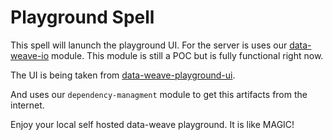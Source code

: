 # Playground Spell

This spell will lanunch the playground UI. 
For the server is uses our  [data-weave-io](https://github.com/mulesoft-labs/data-weave-io) module. This module is still a POC but is fully functional right now.

The UI is being taken from [data-weave-playground-ui](https://github.com/mulesoft-labs/data-weave-playground-ui).

And uses our `dependency-managment` module to get this artifacts from the internet.

Enjoy your local self hosted data-weave playground. It is like MAGIC!